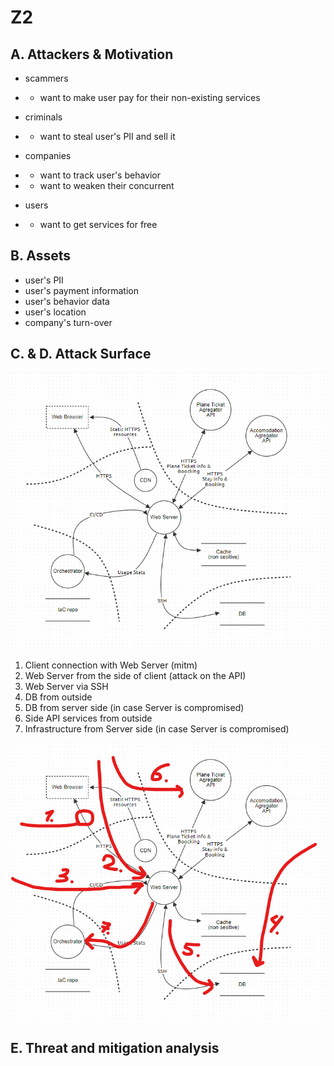# Z2

## A. Attackers & Motivation

- scammers
- - want to make user pay for their non-existing services

- criminals 
- - want to steal user's PII and sell it

- companies 
- - want to track user's behavior
- - want to weaken their concurrent 

- users
- - want to get services for free

## B. Assets

- user's PII
- user's payment information
- user's behavior data
- user's location
- company's turn-over

## C. & D. Attack Surface

![Stride](STRIDE.png)

1. Client connection with Web Server (mitm)
2. Web Server from the side of client (attack on the API)
3. Web Server via SSH
4. DB from outside
5. DB from server side (in case Server is compromised)
6. Side API services from outside
7. Infrastructure from Server side (in case Server is compromised)

![Surfaces](Surfaces.png)

## E. Threat and mitigation analysis


